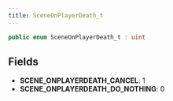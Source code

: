 ```yaml
---
title: SceneOnPlayerDeath_t
---
```


```csharp
public enum SceneOnPlayerDeath_t : uint
```

## Fields

- **SCENE_ONPLAYERDEATH_CANCEL**: 1
- **SCENE_ONPLAYERDEATH_DO_NOTHING**: 0

